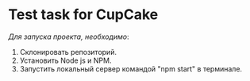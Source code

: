 # Test task for CupCake

*Для запуска проекта, необходимо*:
1. Склонировать репозиторий.
1. Установить Node js и NPM.
1. Запустить локальный сервер командой "npm start" в терминале.
